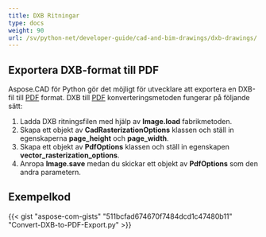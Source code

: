 ```yaml
---
title: DXB Ritningar
type: docs
weight: 90
url: /sv/python-net/developer-guide/cad-and-bim-drawings/dxb-drawings/
---
```


## **Exportera DXB-format till PDF**

Aspose.CAD för Python gör det möjligt för utvecklare att exportera en DXB-fil till [PDF](https://docs.fileformat.com/pdf/) format. DXB till [PDF](https://docs.fileformat.com/pdf/) konverteringsmetoden fungerar på följande sätt:

1. Ladda DXB ritningsfilen med hjälp av **Image.load** fabrikmetoden.
1. Skapa ett objekt av **CadRasterizationOptions** klassen och ställ in egenskaperna **page_height** och **page_width**.
1. Skapa ett objekt av **PdfOptions** klassen och ställ in egenskapen **vector_rasterization_options**.
1. Anropa **Image.save** medan du skickar ett objekt av **PdfOptions** som den andra parametern.

## Exempelkod

{{< gist "aspose-com-gists" "511bcfad674670f7484dcd1c47480b11" "Convert-DXB-to-PDF-Export.py" >}}
